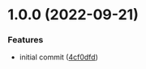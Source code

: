 # 1.0.0 (2022-09-21)


### Features

* initial commit ([4cf0dfd](https://github.com/superlatv/UnityRadianceHDR/commit/4cf0dfd6781bfa4b58e1c817d2b93200e216512e))
